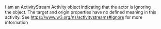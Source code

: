 I am an ActivityStream Activity object indicating that the actor is ignoring the object. The target and origin properties have no defined meaning in this activity. See https://www.w3.org/ns/activitystreams#Ignore for more information